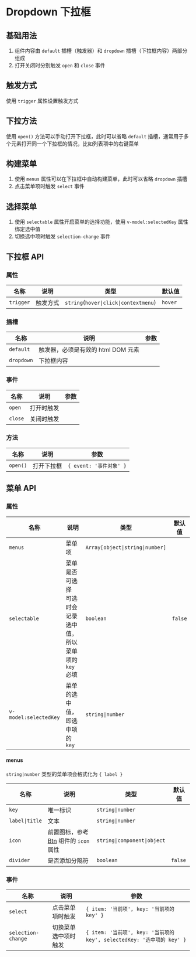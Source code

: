 # Dropdown 下拉框

## 基础用法

1. 组件内容由 `default` 插槽（触发器）和 `dropdown` 插槽（下拉框内容）两部分组成
2. 打开关闭时分别触发 `open` 和 `close` 事件

<preview path="./demos/dropdown-basic.vue"></preview>

## 触发方式

使用 `trigger` 属性设置触发方式

<preview path="./demos/dropdown-trigger.vue"></preview>

## 下拉方法

使用 `open()` 方法可以手动打开下拉框，此时可以省略 `default` 插槽，通常用于多个元素打开同一个下拉框的情况，比如列表项中的右键菜单

<preview path="./demos/dropdown-method.vue"></preview>

## 构建菜单

1. 使用 `menus` 属性可以在下拉框中自动构建菜单，此时可以省略 `dropdown` 插槽
2. 点击菜单项时触发 `select` 事件

<preview path="./demos/menu-basic.vue"></preview>

## 选择菜单

1. 使用 `selectable` 属性开启菜单的选择功能，使用 `v-model:selectedKey` 属性绑定选中值
2. 切换选中项时触发 `selection-change` 事件

<preview path="./demos/menu-selection.vue"></preview>

## 下拉框 API

### 属性

| 名称      | 说明     | 类型                                  | 默认值  |
| --------- | -------- | ------------------------------------- | ------- |
| `trigger` | 触发方式 | `string`(`hover\|click\|contextmenu`) | `hover` |

### 插槽

| 名称       | 说明                               | 参数 |
| ---------- | ---------------------------------- | ---- |
| `default`  | 触发器，必须是有效的 html DOM 元素 |      |
| `dropdown` | 下拉框内容                         |      |

### 事件

| 名称    | 说明       | 参数 |
| ------- | ---------- | ---- |
| `open`  | 打开时触发 |      |
| `close` | 关闭时触发 |      |

### 方法

| 名称     | 说明       | 参数                    |
| -------- | ---------- | ----------------------- |
| `open()` | 打开下拉框 | `{ event: '事件对象' }` |

## 菜单 API

### 属性

| 名称                  | 说明                                                            | 类型                            | 默认值  |
| --------------------- | --------------------------------------------------------------- | ------------------------------- | ------- |
| `menus`               | 菜单项                                                          | `Array[object\|string\|number]` |         |
| `selectable`          | 菜单是否可选择 <br> 可选时会记录选中值，所以菜单项的 `key` 必填 | `boolean`                       | `false` |
| `v-model:selectedKey` | 菜单的选中值，即选中项的 `key`                                  | `string\|number`                |         |

#### menus

`string|number` 类型的菜单项会格式化为 `{ label }`

| 名称           | 说明                                                             | 类型                        | 默认值  |
| -------------- | ---------------------------------------------------------------- | --------------------------- | ------- |
| `key`          | 唯一标识                                                         | `string\|number`            |         |
| `label\|title` | 文本                                                             | `string\|number`            |         |
| `icon`         | 前置图标，参考 [Btn](/component/btn#前置图标) 组件的 `icon` 属性 | `string\|component\|object` |         |
| `divider`      | 是否添加分隔符                                                   | `boolean`                   | `false` |

### 事件

| 名称               | 说明                 | 参数                                                                   |
| ------------------ | -------------------- | ---------------------------------------------------------------------- |
| `select`           | 点击菜单项时触发     | `{ item: '当前项', key: '当前项的 key' }`                              |
| `selection-change` | 切换菜单选中项时触发 | `{ item: '当前项', key: '当前项的 key', selectedKey: '选中项的 key' }` |
